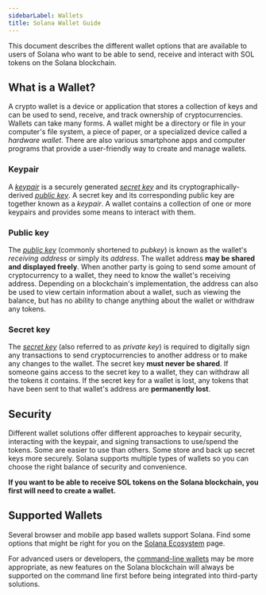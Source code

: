 ```yaml
---
sidebarLabel: Wallets
title: Solana Wallet Guide
---
```


This document describes the different wallet options that are available to users
of Solana who want to be able to send, receive and interact with SOL tokens on
the Solana blockchain.

## What is a Wallet?

A crypto wallet is a device or application that stores a collection of keys and
can be used to send, receive, and track ownership of cryptocurrencies. Wallets
can take many forms. A wallet might be a directory or file in your computer's
file system, a piece of paper, or a specialized device called a _hardware
wallet_. There are also various smartphone apps and computer programs that
provide a user-friendly way to create and manage wallets.

### Keypair

A [_keypair_](/docs/terminology.md#keypair) is a securely generated
[_secret key_](#secret-key) and its cryptographically-derived
[_public key_](#public-key). A secret key and its corresponding public key are
together known as a _keypair_. A wallet contains a collection of one or more
keypairs and provides some means to interact with them.

### Public key

The [_public key_](/docs/terminology.md#public-key-pubkey) (commonly shortened
to _pubkey_) is known as the wallet's _receiving address_ or simply its
_address_. The wallet address **may be shared and displayed freely**. When
another party is going to send some amount of cryptocurrency to a wallet, they
need to know the wallet's receiving address. Depending on a blockchain's
implementation, the address can also be used to view certain information about a
wallet, such as viewing the balance, but has no ability to change anything about
the wallet or withdraw any tokens.

### Secret key

The [_secret key_](/docs/terminology.md#private-key) (also referred to as
_private key_) is required to digitally sign any transactions to send
cryptocurrencies to another address or to make any changes to the wallet. The
secret key **must never be shared**. If someone gains access to the secret key
to a wallet, they can withdraw all the tokens it contains. If the secret key for
a wallet is lost, any tokens that have been sent to that wallet's address are
**permanently lost**.

## Security

Different wallet solutions offer different approaches to keypair security,
interacting with the keypair, and signing transactions to use/spend the tokens.
Some are easier to use than others. Some store and back up secret keys more
securely. Solana supports multiple types of wallets so you can choose the right
balance of security and convenience.

**If you want to be able to receive SOL tokens on the Solana blockchain, you
first will need to create a wallet.**

## Supported Wallets

Several browser and mobile app based wallets support Solana. Find some options
that might be right for you on the
[Solana Ecosystem](https://solana.com/ecosystem/explore?categories=wallet) page.

For advanced users or developers, the
[command-line wallets](https://docs.solanalabs.com/cli/wallets) may be more
appropriate, as new features on the Solana blockchain will always be supported
on the command line first before being integrated into third-party solutions.
